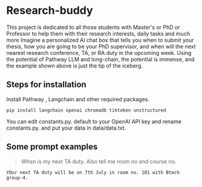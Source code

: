 # Research-buddy
This project is dedicated to all those students with Master's or PhD or Professor to help them with their research interests, daily tasks and much more
Imagine a personalized AI chat box that tells you when to submit your thesis, how you are going to be your PhD supervisor, and when will the next nearest research conference, TA, or RA duty in the upcoming week.
Using the potential of Pathway LLM and long-chain, the potential is immense, and the example shown above is just the tip of the iceberg.
## Steps for installation
Install Pathway , Langchain and other required packages.
```
pip install langchain openai chromadb tiktoken unstructured
```
You can edit constants.py. default to your OpenAI API key and rename constants.py. and put your data in data/data.txt.

## Some prompt examples 
>When is my next TA duty. Also tell me room no and course no. 
```
YOur next TA duty will be on 7th July in room no. 101 with Btech group-4.
```
